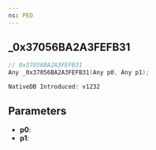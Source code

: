 ```yaml
---
ns: PED
---
```

## _0x37056BA2A3FEFB31

```c
// 0x37056BA2A3FEFB31
Any _0x37056BA2A3FEFB31(Any p0, Any p1);
```

```
NativeDB Introduced: v1232
```

## Parameters
* **p0**:
* **p1**:

